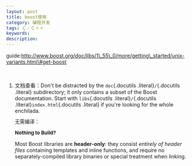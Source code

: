 ```yaml
---
layout: post
title: boost使用
category: 编程开发
tags: Ｃ／Ｃ＋＋
keywords: 
description: 
---
```


guide:<span
style="line-height:1.2;">http://www.boost.org/doc/libs/1\_55\_0/more/getting\_started/unix-variants.html\#get-boost</span>

<span style="line-height:1.2;">\
 </span>

1.  文档查看：Don't be distracted by the `doc`{.docutils
    .literal}`/`{.docutils .literal} subdirectory; it only contains a
    subset of the Boost documentation. Start with `libs`{.docutils
    .literal}`/`{.docutils .literal}`index.html`{.docutils .literal} if
    you're looking for the whole enchilada.

    <span style="font-size:10pt;line-height:1.15;">无需编译：</span>

    <span
    style="font-size:10pt;font-weight:bold;line-height:1.15;">Nothing to
    Build?</span>

    Most Boost libraries are **header-only**: they consist *entirely of
    header files* containing templates and inline functions, and require
    no separately-compiled library binaries or special treatment when
    linking.









